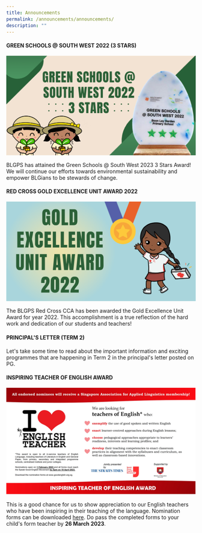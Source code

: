 ```yaml
---
title: Announcements
permalink: /announcements/announcements/
description: ""
---
```

#### GREEN SCHOOLS @ SOUTH WEST 2022 (3 STARS)
![](/images/Website%20announcement%20images.png)

BLGPS has attained the Green Schools @ South West 2023 3 Stars Award! We will continue our efforts towards environmental sustainability and empower BLGians to be stewards of change.

#### RED CROSS GOLD EXCELLENCE UNIT AWARD 2022
![](/images/Website%20announcement%20images%20(1).png)

The BLGPS Red Cross CCA has been awarded the Gold Excellence Unit Award for year 2022. This accomplishment is a true reflection of the hard work and dedication of our students and teachers!

#### PRINCIPAL'S LETTER (TERM 2)
Let's take some time to read about the important information and exciting programmes that are happening in Term 2 in the principal's letter posted on PG.

#### INSPIRING TEACHER OF ENGLISH AWARD
![](/images/inspiring%20teacher%20of%20english%20award.png)

This is a good chance for us to show appreciation to our English teachers who have been inspiring in their teaching of the language. Nomination forms can be downloaded [here](http://goodenglish.org.sg/inspiring-teacher-of-english-award/nomination-information). Do pass the completed forms to your child's form teacher by **26 March 2023**.